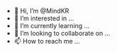 - 👋 Hi, I’m @MindKR
- 👀 I’m interested in ...
- 🌱 I’m currently learning ...
- 💞️ I’m looking to collaborate on ...
- 📫 How to reach me ...

<!---
MindKR/MindKR is a ✨ special ✨ repository because its `README.md` (this file) appears on your GitHub profile.
You can click the Preview link to take a look at your changes.
--->
